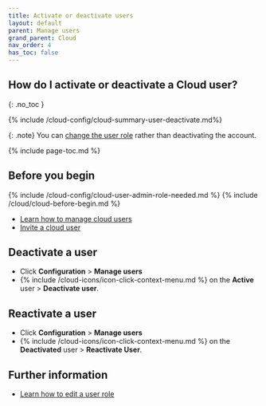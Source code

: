 ```yaml
---
title: Activate or deactivate users
layout: default
parent: Manage users
grand_parent: Cloud
nav_order: 4
has_toc: false
---
```


## How do I activate or deactivate a Cloud user?
{: .no_toc }

{% include /cloud-config/cloud-summary-user-deactivate.md%}

{: .note}
You can [change the user role](/cloud/cloud-configuration/cloud-user-edit-role) rather than deactivating the account.

{% include page-toc.md %}

## Before you begin

{% include /cloud-config/cloud-user-admin-role-needed.md %}
{% include /cloud/cloud-before-begin.md %}
* [Learn how to manage cloud users](/cloud/cloud-configuration/cloud-users-manage)
* [Invite a cloud user](/cloud/cloud-configuration/cloud-user-invite)

## Deactivate a user

* Click **Configuration** > **Manage users**
* {% include /cloud-icons/icon-click-context-menu.md %} on the **Active** user > **Deactivate user**.

## Reactivate a user

* Click **Configuration** > **Manage users**
* {% include /cloud-icons/icon-click-context-menu.md %} on the **Deactivated** user > **Reactivate User**.

## Further information

* [Learn how to edit a user role](/cloud/cloud-configuration/cloud-user-edit-role)
